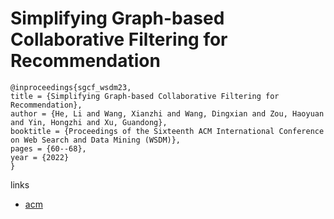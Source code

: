 # Simplifying Graph-based Collaborative Filtering for Recommendation

```
@inproceedings{sgcf_wsdm23,
title = {Simplifying Graph-based Collaborative Filtering for Recommendation},
author = {He, Li and Wang, Xianzhi and Wang, Dingxian and Zou, Haoyuan and Yin, Hongzhi and Xu, Guandong},
booktitle = {Proceedings of the Sixteenth ACM International Conference on Web Search and Data Mining (WSDM)},
pages = {60--68},
year = {2022}
}
```

links
- [acm](https://dl.acm.org/doi/10.1145/3539597.3570451)
